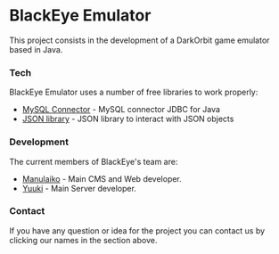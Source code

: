 # BlackEye Emulator

This project consists in the development of a DarkOrbit game emulator based in Java.

### Tech
BlackEye Emulator uses a number of free libraries to work properly:

* [MySQL Connector] - MySQL connector JDBC for Java
* [JSON library] - JSON library to interact with JSON objects

### Development

The current members of BlackEye's team are:

* [Manulaiko][ManuEpvp] - Main CMS and Web developer.
* [Yuuki][YuukiEpvp] - Main Server developer.

### Contact

If you have any question or idea for the project you can contact us by clicking our names in the section above.

[//]: # (These are reference links used in the body of this note and get stripped out when the markdown processor does it's job. There is no need to format nicely because it shouldn't be seen. Thanks SO - http://stackoverflow.com/questions/4823468/store-comments-in-markdown-syntax)


   [MySQL Connector]: <https://www.mysql.com/products/connector/>
   [JSON library]: <http://www.json.org/java/>
   [ManuEpvp]: <http://www.elitepvpers.com/forum/members/5969571-manulaiko3-0.html>
   [YuukiEpvp]: <http://www.elitepvpers.com/forum/members/6421015-s7k-yuuki.html>
